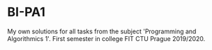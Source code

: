 # BI-PA1
 My own solutions for all tasks from the subject 'Programming and Algorithmics 1'. 
 First semester in college FIT CTU Prague 2019/2020.
